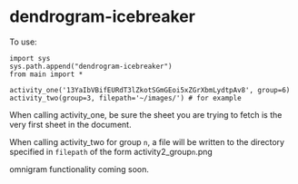 # dendrogram-icebreaker

To use:

```
import sys
sys.path.append("dendrogram-icebreaker")
from main import *

activity_one('13YaIbVBifEURdT3lZkotSGmGEoi5xZGrXbmLydtpAv8', group=6)
activity_two(group=3, filepath='~/images/') # for example
```

When calling activity_one, be sure the sheet you are trying to fetch is the very first sheet in the document.

When calling activity_two for group `n`, a file will be written to the directory specified in `filepath` of the form activity2_group`n`.png

omnigram functionality coming soon.
